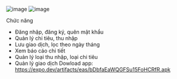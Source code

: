 ![image](https://github.com/Daongocthach/MoneyManager/assets/94102125/cba84a8d-79b4-4eef-898c-6cfde8c54194)
![image](https://github.com/Daongocthach/MoneyManager/assets/94102125/f58276ce-03ef-498e-9794-e9b9d5e51510)


Chức năng 
- Đăng nhập, đăng ký, quên mật khẩu
-	Quản lý chi tiêu, thu nhập
-	Lưu giao dịch, lọc theo ngày tháng
-	Xem báo cáo chi tiết
- Quản lý loại thu nhập, loại chi tiêu
- Quản lý giao dịch
Dowload app: https://expo.dev/artifacts/eas/bDbfaEaWQGFSu15FoHCRfR.apk
